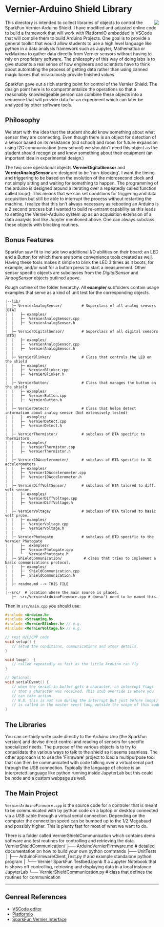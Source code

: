# Vernier-Arduino Shield Library

<img src="https://docs.google.com/drawings/d/e/2PACX-1vRB5RxjoWBNee_8kc4jMXvcXFli0UcuuurC4-fQFWDQrTXmBJmm2Daw0M89g1lrvTtC-KgT084eh_tP/pub?w=174&h=170" align="right"/>

This directory is intended to collect libraries of objects to control the SparkFun Vernier-Arduino Shield. I have modified and adjusted online code to build a
framework that will work with PlatformIO embedded in VSCode that will compile them to build Arduino Projects.  One goal is to provide a general toolkit that would allow students to use a high level language like python in a data analysis framework such as Jupyter, Mathematica or wxMaxima to gather data directly from Vernier sensors without having to rely on proprietary software.  The philosophy of this way of doing labs is to give students a real sense of how engineers and scientists have to think about automating the process of getting data rather than using canned magic boxes that miraculously provide finished values.

Sparkfun gave out a rich starting point for control of the Vernier Shield.  The design point here is to compartmentalize the operations so that a reasonably knowledgeable person can combine these objects into a sequence that will provide data for an experiment which can later be analyzed by other software tools.

## Philosophy
We start with the idea that the student should know something about what sensor they are connecting.  Even though there is an object for detection of a
sensor based on its resistance (old school) and room for future expansion using I2C communication (new school) we shouldn't need this object as the student should recognize and know something about their equipment (an important idea in experimental design.)

The two core operational objects **VernierDigitalSensor** and **VernierAnalogSensor** are designed to be 'non-blocking'.  I want the timing and triggering to be based on the evolution of the microsecond clock and not simply sitting and waiting for something to happen.  The programming of the arduino is designed around a iterating over a repeatedly called function called loop(). This means that we can set conditions for triggering and data acquisition but still be able to interrupt the process without restarting the machine. I realize that this isn't always necessary as rebooting an Arduino is a 2 second process but I wanted to build re-entrant capability as this leads to setting the Vernier-Arduino system up as an acquisition extension of a data analysis tool like Jupyter mentioned above. One can always subclass these objects with blocking routines.

## Bonus Features
Sparkfun saw fit to include two additional I/O abilities on their board: an LED and a Button for which there are some convenience tools created as well. Having these tools makes it simple to blink the LED 3 times as it boots, for example, and/or wait for a button press to start a measurement.  Other sensor specific objects are subclasses from the _DigitalSensor_ and _AnaogSensor_ objects outlined above.

Rough outline of the folder hierarchy.  All **example/** subfolders contain usage examples that serve as a kind of unit test for the corresponding objects.

```
|--lib/
|  ├─ VernierAnalogSensor/         # Superclass of all analog sensors [BTA]
|  |   ├─ examples/
|  |   ├─  VernierAnalogSensor.cpp
|  |   ├─  VernierAnalogSensor.h
|  |
|  ├─ VernierDigitalSensor/        # Superclass of all digital sensors [BTD]
|  |   ├─ examples/
|  |   ├─  VernierAnalogSensor.cpp
|  |   ├─  VernierAnalogSensor.h
|  |
|  ├─ VernierBlinker/              # Class that controls the LED on the shield
|  |   ├─ examples/
|  |   ├─  VernierBlinker.cpp
|  |   ├─  VernierBlinker.h
|  |
|  ├─ VernierButton/               # Class that manages the button on the shield
|  |   ├─ examples/
|  |   ├─  VernierButton.cpp
|  |   ├─  VernierButton.h
|  |
|  ├─ VernierDetect/               # Class that helps detect information about analog sensor (Not extensively tested)
|  |   ├─ examples/
|  |   ├─  VernierDetect.cpp
|  |   ├─  VernierDetect.h
|  |
|  ├─ VernierThermistor/           # subclass of BTA specific to Thermistors
|  |   ├─ examples/
|  |   ├─  VernierThermistor.cpp
|  |   ├─  VernierThermistor.h
|  |
|  ├─ Vernier1DAccelerometer/      # subclass of BTA specific to 1D accelerometers
|  |   ├─ examples/
|  |   ├─  Vernier1DAccelerometer.cpp
|  |   ├─  Vernier1DAccelerometer.h
|  |
|  ├─ VernierDiffVoltSensor/       # subclass of BTA talored to diff. volt sensor.
|  |   ├─ examples/
|  |   ├─  VernierDiffVoltage.cpp
|  |   ├─  VernierDiffVoltage.h
|  |
|  ├─ VernierVoltage/              # subclass of BTA talored to basic volt probe.
|  |   ├─ examples/
|  |   ├─  VernierVoltage.cpp
|  |   ├─  VernierVoltage.h
|  |
|  ├─ VernierPhotogate             # subclass of BTD specific to the Vernier Photogate
|  │   ├─  examples/
|  │   ├─  VernierPhotogate.cpp
|  │   └─  VernierPhotogate.h
|  ├─ ShieldCommunication/          # class that tries to implement a basic communications protocol.
|  |   ├─ examples/
|  |   ├─  ShieldCommunication.cpp
|  |   ├─  ShieldCommunication.h
|  |
|  ├─ readme.md --> THIS FILE
|
|--src/  # location where the main source is placed.
   ├─  src/VernierArduinoFirmware.cpp # doesn't need to be named this.
```

Then in `src/main.cpp` you should use:
```C++
#include <Arduino.h>
#include <Streaming.h>
#include <VernierBlinker.h> // e.g.
#include <VernierVoltage.h> // e.g.

// rest H/C/CPP code
void setup() {
   // setup the conditions, communications and other details.
}

void loop()  {
   // called repeatedly as fast as the little Arduino can fly
}

// Optional:
void serialEvent() {
   // when the serial-in buffer gets a character, an interrupt flags
   // that a character was received. This stub override is where you
   // can take action.
   // N.B. this is not run during the interrupt but just before loop()
   // is called in the master event loop outside the scope of this code.
}
```
## The Libraries
You can certainly write code directly to the Arduino Uno (the Sparkfun version) and devise direct control and reading of sensors for specific specialized needs. The purpose of the various objects is to try to consolidate the various ways to talk to the shield so it seems seamless. The other approach is to use the 'Firmware' project to load a multipurpose tool that can then be communicated with code talking over a virtual serial port through the USB connection. Typically the language of choice is an interpreted language like python running inside JupyterLab but this could be node and a custom webpage as well. 


## The Main Project
`VernierArduinoFirmware.cpp` is the source code for a controler that is meant to be communicated with by python code on a
laptop or desktop connected via a USB cable through a virtual serial connection. Depending on the computer the connection
speed can be bumped up to the 1/2 Megabaud and possibly higher. This is plenty fast for most of what we want to do. 

There is a folder called VernierShieldCommunication which contains demo software and test routines for controlling and retrieving
the data.
VernierShieldCommunication/
├── ArduinoVernierFirmware.md          # detailed documentation on how to build your own python commands
├── UnitTests
│   ├── ArduinoFirmwareClient_Test.py  # and example standalone python program
│   └── Vernier SparkFun Testbed.ipynb # a Jupyter Notebook that is shows off controlling, retrieving and displaying data in a local instance JupyterLab
└── VernierShieldCommunication.py      # class that defines the routines for communication

---
## Genreal References
* [VSCode editor](https://code.visualstudio.com/)
* [Platformio](http://platformio.org/ "Open source IoT IDE")
* [SparkFun Vernier Interface](https://github.com/sparkfun/Vernier_Interface_Shield)
